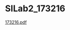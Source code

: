 # SILab2_173216

[173216.pdf](https://github.com/PereAnastasov/SILab2_173216/files/6572359/173216.pdf)
